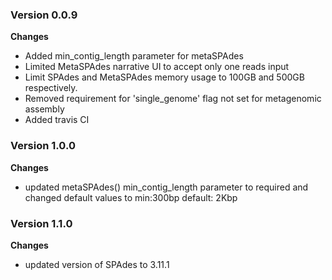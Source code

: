 ### Version 0.0.9
__Changes__
- Added min_contig_length parameter for metaSPAdes 
- Limited MetaSPAdes narrative UI to accept only one reads input
- Limit SPAdes and MetaSPAdes memory usage to 100GB and 500GB respectively.
- Removed requirement for 'single_genome' flag not set for metagenomic assembly
- Added travis CI



### Version 1.0.0
__Changes__
- updated metaSPAdes() min_contig_length parameter to required and changed default values to min:300bp default: 2Kbp

### Version 1.1.0
__Changes__
- updated version of SPAdes to 3.11.1

